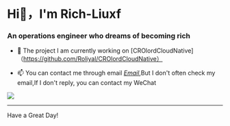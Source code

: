 <h1 align=“center”>Hi👋，I'm Rich-Liuxf</h1>
<h3 align=“center”>An operations engineer who dreams of becoming rich</h3>


- 👯 The project I am currently working on [CROlordCloudNative]（https://github.com/Roliyal/CROlordCloudNative）

- 📫 You can contact me through email *[Email](root_lliu@163.com)*,But I don't often check my email,If I don't reply, you can contact my WeChat


![](https://visitor-badge.glitch.me/badge?page_id=Rich-Liuxf)

---

Have a Great Day!
  

